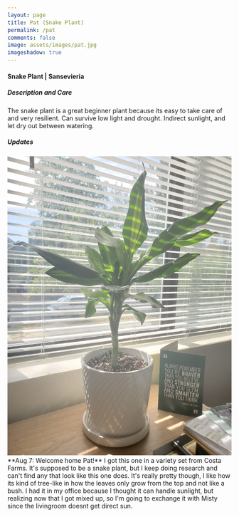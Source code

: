 ```yaml
---
layout: page
title: Pat (Snake Plant)
permalink: /pat
comments: false
image: assets/images/pat.jpg
imageshadow: true
---
```


#### Snake Plant | Sansevieria

##### Description and Care

The snake plant is a great beginner plant because its easy to take care of and very resilient. Can survive low light and drought. Indirect sunlight, and let dry out between watering.

##### Updates

<img class="figure-img" src="../assets/images/pat-aug7.jpg">
**Aug 7: Welcome home Pat!** I got this one in a variety set from Costa Farms. It's supposed to be a snake plant, but I keep doing research and can't find any that look like this one does.  It's really pretty though, I like how its kind of tree-like in how the leaves only grow from the top and not like a bush.  I had it in my office because I thought it can handle sunlight, but realizing now that I got mixed up, so I'm going to exchange it with Misty since the livingroom doesnt get direct sun.
